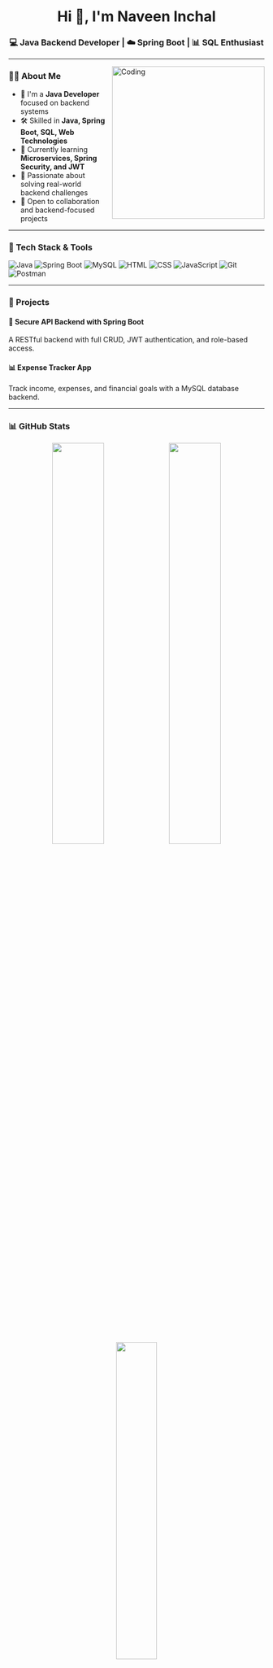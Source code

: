 <h1 align="center">Hi 👋, I'm Naveen Inchal</h1>
<h3 align="center">💻 Java Backend Developer | ☁️ Spring Boot | 📊 SQL Enthusiast</h3>

---

<img align="right" alt="Coding" width="300" src="https://cdn.dribbble.com/users/1059583/screenshots/4171367/coding-freak.gif" />

### 🧑‍💻 About Me

- 💼 I'm a **Java Developer** focused on backend systems  
- 🛠️ Skilled in **Java, Spring Boot, SQL, Web Technologies**  
- 🌱 Currently learning **Microservices, Spring Security, and JWT**  
- 🚀 Passionate about solving real-world backend challenges  
- 🤝 Open to collaboration and backend-focused projects

---

### 🔧 Tech Stack & Tools

![Java](https://img.shields.io/badge/Java-ED8B00?style=for-the-badge&logo=java&logoColor=white)
![Spring Boot](https://img.shields.io/badge/Spring%20Boot-6DB33F?style=for-the-badge&logo=spring-boot&logoColor=white)
![MySQL](https://img.shields.io/badge/MySQL-00758F?style=for-the-badge&logo=mysql&logoColor=white)
![HTML](https://img.shields.io/badge/HTML5-E34F26?style=for-the-badge&logo=html5&logoColor=white)
![CSS](https://img.shields.io/badge/CSS3-1572B6?style=for-the-badge&logo=css3&logoColor=white)
![JavaScript](https://img.shields.io/badge/JavaScript-F7DF1E?style=for-the-badge&logo=javascript&logoColor=black)
![Git](https://img.shields.io/badge/Git-F05032?style=for-the-badge&logo=git&logoColor=white)
![Postman](https://img.shields.io/badge/Postman-FF6C37?style=for-the-badge&logo=postman&logoColor=white)

---

### 📌 Projects

#### 🔐 Secure API Backend with Spring Boot
A RESTful backend with full CRUD, JWT authentication, and role-based access.

#### 📊 Expense Tracker App
Track income, expenses, and financial goals with a MySQL database backend.

---

### 📊 GitHub Stats

<p align="center">
  <img src="https://github-readme-stats.vercel.app/api?username=naveen-inchal&show_icons=true&theme=tokyonight" width="45%" />
  <img src="https://github-readme-streak-stats.herokuapp.com/?user=naveen-inchal&theme=tokyonight" width="45%" />
</p>

<p align="center">
  <img src="https://github-readme-stats.vercel.app/api/top-langs/?username=naveen-inchal&layout=compact&theme=tokyonight" width="40%" />
</p>

---

### 📫 Connect with Me

[![LinkedIn](https://img.shields.io/badge/LinkedIn-blue?style=for-the-badge&logo=linkedin&logoColor=white)](https://www.linkedin.com/in/naveen-inchal)
[![Email](https://img.shields.io/badge/Email-D14836?style=for-the-badge&logo=gmail&logoColor=white)](mailto:your.email@example.com)

---

### 🌱 Currently Learning

- Microservices with Spring Boot  
- Spring Security & JWT  
- Clean Code & Best Practices

---

> _“Talk is cheap. Show me the code.” – Linus Torvalds_
